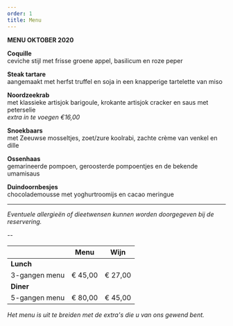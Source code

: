 ```yaml
---
order: 1
title: Menu
---
```

**MENU OKTOBER 2020**

**Coquille**  
ceviche stijl met frisse groene appel, basilicum en roze peper

**Steak tartare**  
aangemaakt met herfst truffel en soja in een knapperige tartelette van miso

**Noordzeekrab**  
met klassieke artisjok barigoule, krokante artisjok cracker en saus met peterselie  
*extra in te voegen €16,00*

**Snoekbaars**  
met Zeeuwse mosseltjes, zoet/zure koolrabi, zachte crème van venkel en dille 

**Ossenhaas**  
gemarineerde pompoen, geroosterde pompoentjes en de bekende umamisaus 

**Duindoornbesjes**  
chocolademousse met yoghurtroomijs en cacao meringue 

---

*Eventuele allergieën of dieetwensen kunnen worden doorgegeven bij de reservering.*

-- 

| | Menu | Wijn |
| --- | --- | --- |
| **Lunch** | | |
| 3-gangen menu | € 45,00 | € 27,00 |
| **Diner** | | | 
| 5-gangen menu | € 80,00 | € 45,00 | 

*Het menu is uit te breiden met de extra's die u van ons gewend bent.*